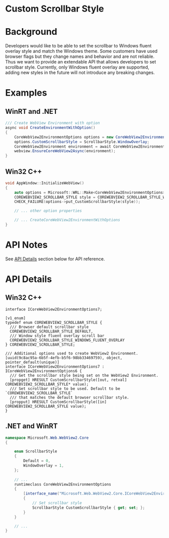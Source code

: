 Custom Scrollbar Style
===

# Background
Developers would like to be able to set the scrollbar to Windows fluent overlay style and 
match the Windows theme. Some customers have used browser flags but they change names and behavior and are not reliable. Thus we want
to provide an extendable API that allows developers to set scrollbar style. Currently, 
only Windows fluent overlay are supported, adding new styles in the future will not introduce
any breaking changes.

# Examples
## WinRT and .NET   
```c#
/// Create WebView Environment with option
async void CreateEnvironmentWithOption()
{
    CoreWebView2EnvironmentOptions options = new CoreWebView2EnvironmentOptions();
    options.CustomScrollbarStyle = ScrollbarStyle.WindowOverlay;
    CoreWebView2Environment environment = await CoreWebView2Environment.CreateAsync(options: options);
    webview.EnsureCoreWebView2Async(environment);
}
```

## Win32 C++
```cpp
void AppWindow::InitializeWebView()
{
    auto options = Microsoft::WRL::Make<CoreWebView2EnvironmentOptions>();
    COREWEBVIEW2_SCROLLBAR_STYLE style = COREWEBVIEW2_SCROLLBAR_STYLE_WINDOWS_FLUENT_OVERLAY;
    CHECK_FAILURE(options->put_CustomScrollbarStyle(style));

    // ... other option properties

    // ... CreateCoreWebView2EnvironmentWithOptions
}
```

# API Notes

See [API Details](#api-details) section below for API reference.

# API Details
## Win32 C++

```IDL
interface ICoreWebView2EnvironmentOptions7;

[v1_enum]
typedef enum COREWEBVIEW2_SCROLLBAR_STYLE {
  /// Browser default scrollbar style
  COREWEBVIEW2_SCROLLBAR_STYLE_DEFAULT,
  /// Window style fluent overlay scroll bar
  COREWEBVIEW2_SCROLLBAR_STYLE_WINDOWS_FLUENT_OVERLAY
} COREWEBVIEW2_SCROLLBAR_STYLE;

/// Additional options used to create WebView2 Environment.
[uuid(9c8ac95a-6b5f-4efb-b5f6-98bb33469759), object, pointer_default(unique)]
interface ICoreWebView2EnvironmentOptions7 : ICoreWebView2EnvironmentOptions6 {
  /// Get the scrollbar style being set on the WebView2 Environment.
  [propget] HRESULT CustomScrollbarStyle([out, retval] COREWEBVIEW2_SCROLLBAR_STYLE* value);
  /// Set scrollbar style to be used. Default to be `COREWEBVIEW2_SCROLLBAR_STYLE`
  /// that matches the default browser scrollbar style.
  [propput] HRESULT CustomScrollbarStyle([in] COREWEBVIEW2_SCROLLBAR_STYLE value);
}
```

## .NET and WinRT

```c#
namespace Microsoft.Web.WebView2.Core
{

    enum ScrollbarStyle
    {
        Default = 0,
        WindowOverlay = 1,
    };
    
    // ...
    runtimeclass CoreWebView2EnvironmentOptions
    {
        [interface_name("Microsoft.Web.WebView2.Core.ICoreWebView2EnvironmentOptions7")]
        {
            // Set scrollbar style
            ScrollbarStyle CustomScrollbarStyle { get; set; };
        }
    }

    // ...
}
```